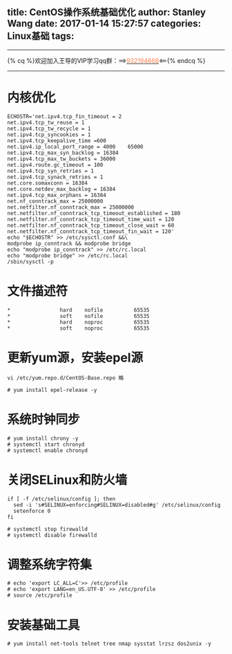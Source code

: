 title: CentOS操作系统基础优化
author: Stanley Wang
date: 2017-01-14 15:27:57
categories: Linux基础
tags:
---
- - -
{% cq %}欢迎加入王导的VIP学习qq群：==>[<font color="FF7F50">932194668</font>](http://shang.qq.com/wpa/qunwpa?idkey=78869fddc5a661acb0639315eb52997c108de6625df5f0ee2f0372f176a032a6)<=={% endcq %}
- - -
# 内核优化
```
ECHOSTR='net.ipv4.tcp_fin_timeout = 2
net.ipv4.tcp_tw_reuse = 1
net.ipv4.tcp_tw_recycle = 1
net.ipv4.tcp_syncookies = 1
net.ipv4.tcp_keepalive_time =600
net.ipv4.ip_local_port_range = 4000    65000
net.ipv4.tcp_max_syn_backlog = 16384
net.ipv4.tcp_max_tw_buckets = 36000
net.ipv4.route.gc_timeout = 100
net.ipv4.tcp_syn_retries = 1
net.ipv4.tcp_synack_retries = 1
net.core.somaxconn = 16384
net.core.netdev_max_backlog = 16384
net.ipv4.tcp_max_orphans = 16384
net.nf_conntrack_max = 25000000
net.netfilter.nf_conntrack_max = 25000000
net.netfilter.nf_conntrack_tcp_timeout_established = 180
net.netfilter.nf_conntrack_tcp_timeout_time_wait = 120
net.netfilter.nf_conntrack_tcp_timeout_close_wait = 60
net.netfilter.nf_conntrack_tcp_timeout_fin_wait = 120'
echo "$ECHOSTR" >> /etc/sysctl.conf &&\
modprobe ip_conntrack && modprobe bridge
echo "modprobe ip_conntrack" >> /etc/rc.local
echo "modprobe bridge" >> /etc/rc.local
/sbin/sysctl -p
```

# 文件描述符
```vi /etc/security/limits.conf
*                hard    nofile          65535
*                soft    nofile          65535
*                hard    noproc          65535
*                soft    noproc          65535
```

# 更新yum源，安装epel源
``vi /etc/yum.repo.d/CentOS-Base.repo
略
``
```
# yum install epel-release -y
```

# 系统时钟同步
```
# yum install chrony -y
# systemctl start chronyd
# systemctl enable chronyd
```

# 关闭SELinux和防火墙
```
if [ -f /etc/selinux/config ]; then
  sed -i 's#SELINUX=enforcing#SELINUX=disabled#g' /etc/selinux/config
  setenforce 0
fi
```
```
# systemctl stop firewalld
# systemctl disable firewalld
```

# 调整系统字符集
```
# echo 'export LC_ALL=C'>> /etc/profile
# echo 'export LANG=en_US.UTF-8' >> /etc/profile
# source /etc/profile
```
# 安装基础工具
```
# yum install net-tools telnet tree nmap sysstat lrzsz dos2unix -y 
```